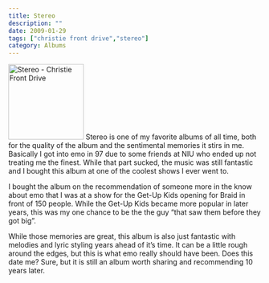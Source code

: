 ```yaml
---
title: Stereo
description: ""
date: 2009-01-29
tags: ["christie front drive","stereo"]
category: Albums
---
```



<p><img class="alignleft size-full wp-image-790" title="Stereo - Christie Front Drive" src="https://web.archive.org/web/20131211065127im_/http://mytungsten.net/wp-content//uploads/2009/01/cfd_stereo.jpg" alt="Stereo - Christie Front Drive" width="150" height="150"> Stereo is one of my favorite albums of all time, both for the quality of the album and the sentimental memories it stirs in me. Basically I got into emo in 97 due to some friends at NIU who ended up not treating me the finest. While that part sucked, the music was still fantastic and I bought this album at one of the coolest shows I ever went to.</p>

<p>I bought the album on the recommendation of someone more in the know about emo that I was at a show for the Get-Up Kids opening for Braid in front of 150 people. While the Get-Up Kids became more popular in later years, this was my one chance to be the the guy “that saw them before they got big”.</p>

<p>While those memories are great, this album is also just fantastic with melodies and lyric styling years ahead of it’s time. It can be a little rough around the edges, but this is what emo really should have been. Does this date me? Sure, but it is still an album worth sharing and recommending 10 years later.</p>
